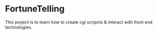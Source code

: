 # FortuneTelling

This project is to learn how to create cgi scripcts & interact with front end technologies.
